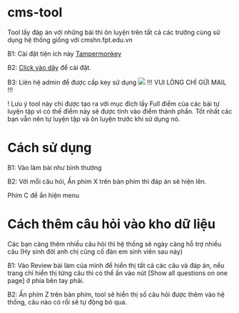 # cms-tool
Tool lấy đáp án với những bài thi ôn luyện trên tất cả các trường cùng sử dụng hệ thống giống với cmshn.fpt.edu.vn

B1: Cài đặt tiện ích này [Tampermonkey](https://chrome.google.com/webstore/detail/tampermonkey/dhdgffkkebhmkfjojejmpbldmpobfkfo?hl=vi)

B2: [Click vào dây](https://github.com/nguyenvancaokyfpt/cms-tool/raw/main/script.user.js) để cài đặt.

B3: Liên hệ admin để được cấp key sử dụng [![](https://img.shields.io/badge/-nguyenvancaoky@gmail.com-911318?style=flat-square&logo=Mail.RU&logoColor=white)](mailto:nguyenvancaoky@gmail.com) !!! VUI LÒNG CHỈ GỬI MAIL  !!!

! Lưu ý tool này chỉ được tạo ra với mục đích lấy Full điểm của các bài tự luyện tập vì có thế điểm này sẽ được tính vào điểm thành phần. Tốt nhất các bạn vẫn nên tự luyện tập và ôn luyện trước khi sử dụng nó.

# Cách sử dụng

B1: Vào làm bài như bình thường

B2: Với mỗi câu hỏi, Ấn phím X trên bàn phím thì đáp án sẽ hiện lên.

Phím C để ẩn hiện menu

# Cách thêm câu hỏi vào kho dữ liệu

Các bạn càng thêm nhiều câu hỏi thì hệ thống sẽ ngày càng hỗ trợ nhiều câu (Hy sinh đời anh chị củng cố đàn em sinh viên sau này)

B1: Vào Review bài làm của mình để hiển thị tất cả các câu và đáp án, nếu trang chỉ hiển thị từng câu thì có thể ấn vào nút [Show all questions on one page] ở phía bên tay phải.

B2: Ấn phím Z trên bàn phím, tool sẽ hiển thị số câu hỏi được thêm vào hệ thống, câu nào có rồi sẽ tự động bỏ qua.
